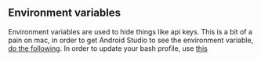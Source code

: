 ## Environment variables
Environment variables are used to hide things like api keys. 
This is a bit of a pain on mac, in order to get Android Studio to see the environment variable,
[do the following](https://stackoverflow.com/questions/30127763/access-to-environment-variables-from-android-studio-gradle-build).
In order to update your bash profile, use [this](https://medium.com/macoclock/how-to-create-delete-update-bash-profile-in-macos-5f99999ed1e7)